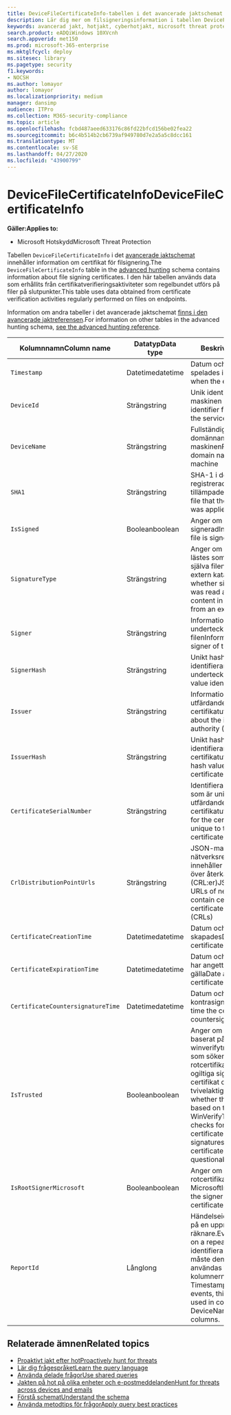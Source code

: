 ```yaml
---
title: DeviceFileCertificateInfo-tabellen i det avancerade jaktschemat
description: Lär dig mer om filsigneringsinformation i tabellen DeviceFileCertificateInfo i det avancerade jaktschemat
keywords: avancerad jakt, hotjakt, cyberhotjakt, microsoft threat protection, microsoft 365, mtp, m365, sök, fråga, telemetri, schemareferens, kusto, tabell, kolumn, datatyp, digital signatur, certifikat, filsignering, DeviceFileCertificateInfo
search.product: eADQiWindows 10XVcnh
search.appverid: met150
ms.prod: microsoft-365-enterprise
ms.mktglfcycl: deploy
ms.sitesec: library
ms.pagetype: security
f1.keywords:
- NOCSH
ms.author: lomayor
author: lomayor
ms.localizationpriority: medium
manager: dansimp
audience: ITPro
ms.collection: M365-security-compliance
ms.topic: article
ms.openlocfilehash: fcbd487aeed633176c86fd22bfcd156be02fea22
ms.sourcegitcommit: b6c4b514b2cb6739af949780d7e2a5a5c8dcc161
ms.translationtype: MT
ms.contentlocale: sv-SE
ms.lasthandoff: 04/27/2020
ms.locfileid: "43900799"
---
```

# <a name="devicefilecertificateinfo"></a><span data-ttu-id="2127a-104">DeviceFileCertificateInfo</span><span class="sxs-lookup"><span data-stu-id="2127a-104">DeviceFileCertificateInfo</span></span>

<span data-ttu-id="2127a-105">**Gäller:**</span><span class="sxs-lookup"><span data-stu-id="2127a-105">**Applies to:**</span></span>
- <span data-ttu-id="2127a-106">Microsoft Hotskydd</span><span class="sxs-lookup"><span data-stu-id="2127a-106">Microsoft Threat Protection</span></span>

<span data-ttu-id="2127a-107">Tabellen `DeviceFileCertificateInfo` i det [avancerade jaktschemat](advanced-hunting-overview.md) innehåller information om certifikat för filsignering.</span><span class="sxs-lookup"><span data-stu-id="2127a-107">The `DeviceFileCertificateInfo` table in the [advanced hunting](advanced-hunting-overview.md) schema contains information about file signing certificates.</span></span> <span data-ttu-id="2127a-108">I den här tabellen används data som erhållits från certifikatverifieringsaktiviteter som regelbundet utförs på filer på slutpunkter.</span><span class="sxs-lookup"><span data-stu-id="2127a-108">This table uses data obtained from certificate verification activities regularly performed on files on endpoints.</span></span>

<span data-ttu-id="2127a-109">Information om andra tabeller i det avancerade jaktschemat [finns i den avancerade jaktreferensen](advanced-hunting-schema-tables.md).</span><span class="sxs-lookup"><span data-stu-id="2127a-109">For information on other tables in the advanced hunting schema, [see the advanced hunting reference](advanced-hunting-schema-tables.md).</span></span>

| <span data-ttu-id="2127a-110">Kolumnnamn</span><span class="sxs-lookup"><span data-stu-id="2127a-110">Column name</span></span> | <span data-ttu-id="2127a-111">Datatyp</span><span class="sxs-lookup"><span data-stu-id="2127a-111">Data type</span></span> | <span data-ttu-id="2127a-112">Beskrivning</span><span class="sxs-lookup"><span data-stu-id="2127a-112">Description</span></span> |
|-------------|-----------|-------------|
| `Timestamp` | <span data-ttu-id="2127a-113">Datetime</span><span class="sxs-lookup"><span data-stu-id="2127a-113">datetime</span></span> | <span data-ttu-id="2127a-114">Datum och tid då händelsen spelades in</span><span class="sxs-lookup"><span data-stu-id="2127a-114">Date and time when the event was recorded</span></span> |
| `DeviceId` | <span data-ttu-id="2127a-115">Sträng</span><span class="sxs-lookup"><span data-stu-id="2127a-115">string</span></span> | <span data-ttu-id="2127a-116">Unik identifierare för maskinen i tjänsten</span><span class="sxs-lookup"><span data-stu-id="2127a-116">Unique identifier for the machine in the service</span></span> |
| `DeviceName` | <span data-ttu-id="2127a-117">Sträng</span><span class="sxs-lookup"><span data-stu-id="2127a-117">string</span></span> | <span data-ttu-id="2127a-118">Fullständigt kvalificerat domännamn (FQDN) för maskinen</span><span class="sxs-lookup"><span data-stu-id="2127a-118">Fully qualified domain name (FQDN) of the machine</span></span> |
| `SHA1` | <span data-ttu-id="2127a-119">Sträng</span><span class="sxs-lookup"><span data-stu-id="2127a-119">string</span></span> | <span data-ttu-id="2127a-120">SHA-1 i den akt som den registrerade åtgärden tillämpades på</span><span class="sxs-lookup"><span data-stu-id="2127a-120">SHA-1 of the file that the recorded action was applied to</span></span> |
| `IsSigned` | <span data-ttu-id="2127a-121">Boolean</span><span class="sxs-lookup"><span data-stu-id="2127a-121">boolean</span></span> | <span data-ttu-id="2127a-122">Anger om filen är signerad</span><span class="sxs-lookup"><span data-stu-id="2127a-122">Indicates whether the file is signed</span></span> |
| `SignatureType` | <span data-ttu-id="2127a-123">Sträng</span><span class="sxs-lookup"><span data-stu-id="2127a-123">string</span></span> | <span data-ttu-id="2127a-124">Anger om signaturinformation lästes som inbäddat innehåll i själva filen eller lästes från en extern katalogfil</span><span class="sxs-lookup"><span data-stu-id="2127a-124">Indicates whether signature information was read as embedded content in the file itself or read from an external catalog file</span></span> |
| `Signer` | <span data-ttu-id="2127a-125">Sträng</span><span class="sxs-lookup"><span data-stu-id="2127a-125">string</span></span> | <span data-ttu-id="2127a-126">Information om undertecknaren av filen</span><span class="sxs-lookup"><span data-stu-id="2127a-126">Information about the signer of the file</span></span> |
| `SignerHash` | <span data-ttu-id="2127a-127">Sträng</span><span class="sxs-lookup"><span data-stu-id="2127a-127">string</span></span> | <span data-ttu-id="2127a-128">Unikt hash-värde som identifierar undertecknaren</span><span class="sxs-lookup"><span data-stu-id="2127a-128">Unique hash value identifying the signer</span></span> |
| `Issuer` | <span data-ttu-id="2127a-129">Sträng</span><span class="sxs-lookup"><span data-stu-id="2127a-129">string</span></span> | <span data-ttu-id="2127a-130">Information om den utfärdande certifikatutfärdaren</span><span class="sxs-lookup"><span data-stu-id="2127a-130">Information about the issuing certificate authority (CA)</span></span> |
| `IssuerHash` | <span data-ttu-id="2127a-131">Sträng</span><span class="sxs-lookup"><span data-stu-id="2127a-131">string</span></span> | <span data-ttu-id="2127a-132">Unikt hash-värde som identifierar utfärdande certifikatutfärdarh (CA)</span><span class="sxs-lookup"><span data-stu-id="2127a-132">Unique hash value identifying issuing certificate authority (CA)</span></span> |
| `CertificateSerialNumber` | <span data-ttu-id="2127a-133">Sträng</span><span class="sxs-lookup"><span data-stu-id="2127a-133">string</span></span> | <span data-ttu-id="2127a-134">Identifierare för certifikatet som är unikt för den utfärdande certifikatutfärdaren</span><span class="sxs-lookup"><span data-stu-id="2127a-134">Identifier for the certificate that is unique to the issuing certificate authority (CA)</span></span> |
| `CrlDistributionPointUrls` | <span data-ttu-id="2127a-135">Sträng</span><span class="sxs-lookup"><span data-stu-id="2127a-135">string</span></span> |  <span data-ttu-id="2127a-136">JSON-matris med url:er för nätverksresurser som innehåller certifikat och listor över återkallade certifikat (CRL:er)</span><span class="sxs-lookup"><span data-stu-id="2127a-136">JSON array listing the URLs of network shares that contain certificates and certificate revocation lists (CRLs)</span></span> |
| `CertificateCreationTime` | <span data-ttu-id="2127a-137">Datetime</span><span class="sxs-lookup"><span data-stu-id="2127a-137">datetime</span></span> | <span data-ttu-id="2127a-138">Datum och tid då certifikatet skapades</span><span class="sxs-lookup"><span data-stu-id="2127a-138">Date and time the certificate was created</span></span> |
| `CertificateExpirationTime` | <span data-ttu-id="2127a-139">Datetime</span><span class="sxs-lookup"><span data-stu-id="2127a-139">datetime</span></span> | <span data-ttu-id="2127a-140">Datum och tid då certifikatet har angetts för att upphöra att gälla</span><span class="sxs-lookup"><span data-stu-id="2127a-140">Date and time the certificate is set to expire</span></span> |
| `CertificateCountersignatureTime` | <span data-ttu-id="2127a-141">Datetime</span><span class="sxs-lookup"><span data-stu-id="2127a-141">datetime</span></span> | <span data-ttu-id="2127a-142">Datum och tid då certifikatet kontrasignerades</span><span class="sxs-lookup"><span data-stu-id="2127a-142">Date and time the certificate was countersigned</span></span> |
| `IsTrusted` | <span data-ttu-id="2127a-143">Boolean</span><span class="sxs-lookup"><span data-stu-id="2127a-143">boolean</span></span> | <span data-ttu-id="2127a-144">Anger om filen är betrodd baserat på resultaten av winverifytrust-funktionen, som söker efter okänd rotcertifikatinformation, ogiltiga signaturer, återkallade certifikat och andra tvivelaktiga attribut</span><span class="sxs-lookup"><span data-stu-id="2127a-144">Indicates whether the file is trusted based on the results of the WinVerifyTrust function, which checks for unknown root certificate information, invalid signatures, revoked certificates, and other questionable attributes</span></span> |
| `IsRootSignerMicrosoft` | <span data-ttu-id="2127a-145">Boolean</span><span class="sxs-lookup"><span data-stu-id="2127a-145">boolean</span></span> | <span data-ttu-id="2127a-146">Anger om undertecknaren av rotcertifikatet är Microsoft</span><span class="sxs-lookup"><span data-stu-id="2127a-146">Indicates whether the signer of the root certificate is Microsoft</span></span> |
| `ReportId` | <span data-ttu-id="2127a-147">Lång</span><span class="sxs-lookup"><span data-stu-id="2127a-147">long</span></span> | <span data-ttu-id="2127a-148">Händelseidentifierare baserat på en upprepande räknare.</span><span class="sxs-lookup"><span data-stu-id="2127a-148">Event identifier based on a repeating counter.</span></span> <span data-ttu-id="2127a-149">För att identifiera unika händelser måste den här kolumnen användas tillsammans med kolumnerna DeviceName och Timestamp.</span><span class="sxs-lookup"><span data-stu-id="2127a-149">To identify unique events, this column must be used in conjunction with the DeviceName and Timestamp columns.</span></span> | 

## <a name="related-topics"></a><span data-ttu-id="2127a-150">Relaterade ämnen</span><span class="sxs-lookup"><span data-stu-id="2127a-150">Related topics</span></span>
- [<span data-ttu-id="2127a-151">Proaktivt jakt efter hot</span><span class="sxs-lookup"><span data-stu-id="2127a-151">Proactively hunt for threats</span></span>](advanced-hunting-overview.md)
- [<span data-ttu-id="2127a-152">Lär dig frågespråket</span><span class="sxs-lookup"><span data-stu-id="2127a-152">Learn the query language</span></span>](advanced-hunting-query-language.md)
- [<span data-ttu-id="2127a-153">Använda delade frågor</span><span class="sxs-lookup"><span data-stu-id="2127a-153">Use shared queries</span></span>](advanced-hunting-shared-queries.md)
- [<span data-ttu-id="2127a-154">Jakten på hot på olika enheter och e-postmeddelanden</span><span class="sxs-lookup"><span data-stu-id="2127a-154">Hunt for threats across devices and emails</span></span>](advanced-hunting-query-emails-devices.md)
- [<span data-ttu-id="2127a-155">Förstå schemat</span><span class="sxs-lookup"><span data-stu-id="2127a-155">Understand the schema</span></span>](advanced-hunting-schema-tables.md)
- [<span data-ttu-id="2127a-156">Använda metodtips för frågor</span><span class="sxs-lookup"><span data-stu-id="2127a-156">Apply query best practices</span></span>](advanced-hunting-best-practices.md)

